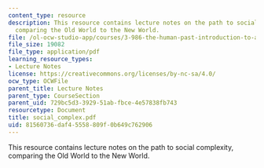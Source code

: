 ```yaml
---
content_type: resource
description: This resource contains lecture notes on the path to social complexity,
  comparing the Old World to the New World.
file: /ol-ocw-studio-app/courses/3-986-the-human-past-introduction-to-archaeology-fall-2006/81560736daf45558809f0b649c762906_social_complex.pdf
file_size: 19082
file_type: application/pdf
learning_resource_types:
- Lecture Notes
license: https://creativecommons.org/licenses/by-nc-sa/4.0/
ocw_type: OCWFile
parent_title: Lecture Notes
parent_type: CourseSection
parent_uid: 729bc5d3-3929-51ab-fbce-4e57838fb743
resourcetype: Document
title: social_complex.pdf
uid: 81560736-daf4-5558-809f-0b649c762906
---
```

This resource contains lecture notes on the path to social complexity, comparing the Old World to the New World.